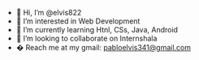 - 👋 Hi, I’m @elvis822
- 👀 I’m interested in Web Development
- 🌱 I’m currently learning Htnl, CSs, Java, Android
- 💞️ I’m looking to collaborate on Internshala
- � Reach me at my gmail: pabloelvis341@gmail.com

<!---
elvis822/elvis822 is a ✨ special ✨ repository because its `README.md` (this file) appears on your GitHub profile.
You can click the Preview link to take a look at your changes.
--->
